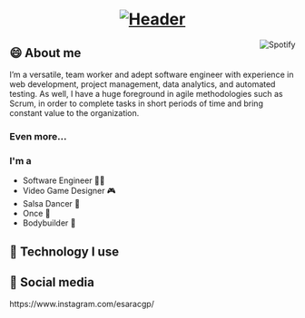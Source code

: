 <h1 align="center">
  <a href="https://git.io/typing-svg">
    <img src="https://readme-typing-svg.herokuapp.com?font=Roboto+Condensed&size=50&pause=1000&color=b24dff&center=true&vCenter=true&width=600&height=70&lines=%F0%9F%A4%94+Hi!+I'm+Esarac;%F0%9F%A5%B4+Welcome+to+my+profile" alt="Header" />
  </a>
</h1>

<a href="https://spotify-github-profile.vercel.app/api/view.svg?uid=12175210260&redirect=true">
    <img align="right" alt="Spotify" src="https://spotify-github-profile.vercel.app/api/view.svg?uid=12175210260&cover_image=true&theme=novatorem&bar_color=b24dff&bar_color_cover=false">
</a>

<h2>😄 About me</h2>
<p>
  I’m a versatile, team worker and adept software engineer with experience in web development, project management, data analytics, and automated testing. As well, I have a huge foreground in agile methodologies such as Scrum, in order to complete tasks in short periods of time and bring constant value to the organization.
</p>
<h3>Even more...</h3>
<h3>I'm a</h3>
<ul>
  <li>Software Engineer 👨‍💻</li>
  <li>Video Game Designer 🎮</li>
  <li>Salsa Dancer 💃</li>
  <li>Once 🎵</li>
  <li>Bodybuilder 💪</li>
</ul>

<h2>🤯 Technology I use</h2>

<h2>🤨 Social media</h2>
https://www.instagram.com/esaracgp/
